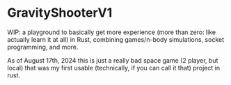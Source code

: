 # GravityShooterV1
WIP: a playground to basically get more experience (more than zero: like actually learn it at all) in Rust, combining games/n-body simulations, socket programming, and more.

As of August 17th, 2024 this is just a really bad space game (2 player, but local) that was my first usable (technically, if you can call it that) project in rust.
